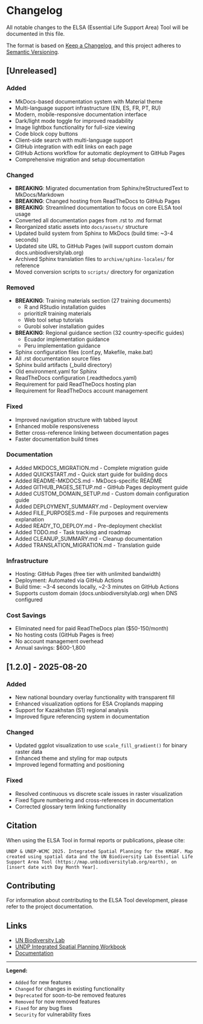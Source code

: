 # Changelog

All notable changes to the ELSA (Essential Life Support Area) Tool will be documented in this file.

The format is based on [Keep a Changelog](https://keepachangelog.com/en/1.0.0/),
and this project adheres to [Semantic Versioning](https://semver.org/spec/v2.0.0.html).

## [Unreleased]

### Added
- MkDocs-based documentation system with Material theme
- Multi-language support infrastructure (EN, ES, FR, PT, RU)
- Modern, mobile-responsive documentation interface
- Dark/light mode toggle for improved readability
- Image lightbox functionality for full-size viewing
- Code block copy buttons
- Client-side search with multi-language support
- GitHub integration with edit links on each page
- GitHub Actions workflow for automatic deployment to GitHub Pages
- Comprehensive migration and setup documentation

### Changed
- **BREAKING**: Migrated documentation from Sphinx/reStructuredText to MkDocs/Markdown
- **BREAKING**: Changed hosting from ReadTheDocs to GitHub Pages
- **BREAKING**: Streamlined documentation to focus on core ELSA tool usage
- Converted all documentation pages from .rst to .md format
- Reorganized static assets into `docs/assets/` structure
- Updated build system from Sphinx to MkDocs (build time: ~3-4 seconds)
- Updated site URL to GitHub Pages (will support custom domain docs.unbiodiversitylab.org)
- Archived Sphinx translation files to `archive/sphinx-locales/` for reference
- Moved conversion scripts to `scripts/` directory for organization

### Removed
- **BREAKING**: Training materials section (27 training documents)
  - R and RStudio installation guides
  - prioritizR training materials
  - Web tool setup tutorials
  - Gurobi solver installation guides
- **BREAKING**: Regional guidance section (32 country-specific guides)
  - Ecuador implementation guidance
  - Peru implementation guidance
- Sphinx configuration files (conf.py, Makefile, make.bat)
- All .rst documentation source files
- Sphinx build artifacts (_build directory)
- Old environment.yaml for Sphinx
- ReadTheDocs configuration (.readthedocs.yaml)
- Requirement for paid ReadTheDocs hosting plan
- Requirement for ReadTheDocs account management

### Fixed
- Improved navigation structure with tabbed layout
- Enhanced mobile responsiveness
- Better cross-reference linking between documentation pages
- Faster documentation build times

### Documentation
- Added MKDOCS_MIGRATION.md - Complete migration guide
- Added QUICKSTART.md - Quick start guide for building docs
- Added README-MKDOCS.md - MkDocs-specific README
- Added GITHUB_PAGES_SETUP.md - GitHub Pages deployment guide
- Added CUSTOM_DOMAIN_SETUP.md - Custom domain configuration guide
- Added DEPLOYMENT_SUMMARY.md - Deployment overview
- Added FILE_PURPOSES.md - File purposes and requirements explanation
- Added READY_TO_DEPLOY.md - Pre-deployment checklist
- Added TODO.md - Task tracking and roadmap
- Added CLEANUP_SUMMARY.md - Cleanup documentation
- Added TRANSLATION_MIGRATION.md - Translation guide

### Infrastructure
- Hosting: GitHub Pages (free tier with unlimited bandwidth)
- Deployment: Automated via GitHub Actions
- Build time: ~3-4 seconds locally, ~2-3 minutes on GitHub Actions
- Supports custom domain (docs.unbiodiversitylab.org) when DNS configured

### Cost Savings
- Eliminated need for paid ReadTheDocs plan ($50-150/month)
- No hosting costs (GitHub Pages is free)
- No account management overhead
- Annual savings: $600-1,800

## [1.2.0] - 2025-08-20

### Added
- New national boundary overlay functionality with transparent fill
- Enhanced visualization options for ESA Croplands mapping
- Support for Kazakhstan (S1) regional analysis
- Improved figure referencing system in documentation

### Changed
- Updated ggplot visualization to use `scale_fill_gradient()` for binary raster data
- Enhanced theme and styling for map outputs
- Improved legend formatting and positioning

### Fixed
- Resolved continuous vs discrete scale issues in raster visualization
- Fixed figure numbering and cross-references in documentation
- Corrected glossary term linking functionality

## Citation

When using the ELSA Tool in formal reports or publications, please cite:

```
UNDP & UNEP-WCMC 2025. Integrated Spatial Planning for the KMGBF. Map created using spatial data and the UN Biodiversity Lab Essential Life Support Area Tool (https://map.unbiodiversitylab.org/earth), on [insert date with Day Month Year].
```

## Contributing

For information about contributing to the ELSA Tool development, please refer to the project documentation.

## Links

- [UN Biodiversity Lab](https://map.unbiodiversitylab.org/earth)
- [UNDP Integrated Spatial Planning Workbook](https://www.undp.org/publications/integrated-spatial-planning-workbook)
- [Documentation](link-to-docs)

---

**Legend:**
- `Added` for new features
- `Changed` for changes in existing functionality  
- `Deprecated` for soon-to-be removed features
- `Removed` for now removed features
- `Fixed` for any bug fixes
- `Security` for vulnerability fixes